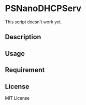 # PSNanoDHCPServ

This script doesn't work yet.

## Description

## Usage

## Requirement

## License
MIT License
